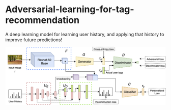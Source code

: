 # Adversarial-learning-for-tag-recommendation

A deep learning model for learning user history, and applying that history to improve future predictions!

![Framework](https://github.com/vyzuer/ALTReco/blob/master/images/framework.png)

